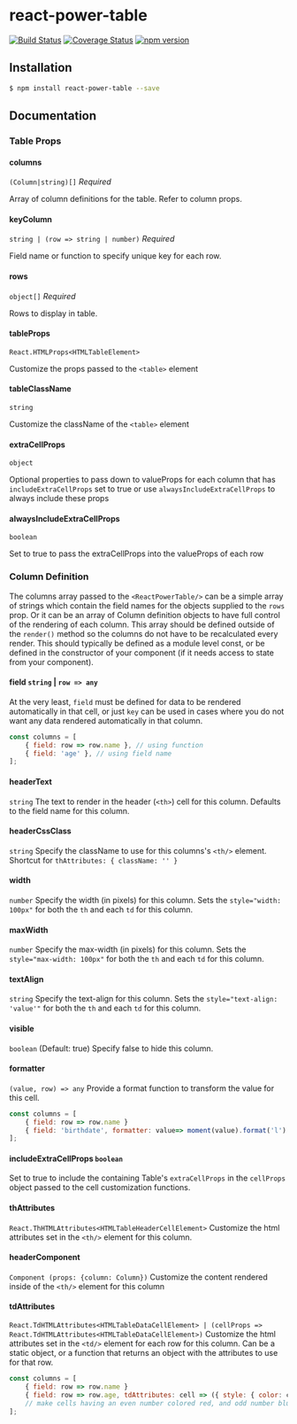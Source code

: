 # react-power-table

[![Build Status](https://travis-ci.org/coolkev/react-power-table.svg?branch=master)](https://travis-ci.org/coolkev/react-power-table)
[![Coverage Status](https://coveralls.io/repos/github/coolkev/react-power-table/badge.svg?branch=master)](https://coveralls.io/github/coolkev/react-power-table?branch=master)
[![npm version](https://badge.fury.io/js/react-power-table.svg)](https://badge.fury.io/js/react-power-table)


## Installation


```bash
$ npm install react-power-table --save
```


## Documentation

### Table Props

#### columns 
`(Column|string)[]` *Required*

Array of column definitions for the table. Refer to column props.


#### keyColumn 
`string | (row => string | number)` *Required*

Field name or function to specify unique key for each row.

#### rows 
`object[]` *Required*

Rows to display in table.

#### tableProps 
`React.HTMLProps<HTMLTableElement>`

Customize the props passed to the `<table>` element


#### tableClassName 
`string`

Customize the className of the `<table>` element


#### extraCellProps 
`object`

Optional properties to pass down to valueProps for each column that has `includeExtraCellProps` set to true 
or use `alwaysIncludeExtraCellProps` to always include these props

#### alwaysIncludeExtraCellProps 
`boolean`

Set to true to pass the extraCellProps into the valueProps of each row


### Column Definition

The columns array passed to the `<ReactPowerTable/>` can be a simple array of strings which contain the field names for the objects supplied to the `rows` prop. Or it can be an array of Column definition objects to have full control of the rendering of each column. This array should be defined outside of the `render()` method so the columns do not have to be recalculated every render. This should typically be defined as a module level const, or be defined in the constructor of your component (if it needs access to state from your component).

#### field `string` | `row => any`
At the very least, `field` must be defined for data to be rendered automatically in that cell, or just `key` can be used in cases where you do not want any data rendered automatically in that column.

```javascript
const columns = [
    { field: row => row.name }, // using function
    { field: 'age' }, // using field name
];
```

#### headerText 
`string`
The text to render in the header (`<th>`) cell for this column. Defaults to the field name for this column.

#### headerCssClass 
`string`
Specify the className to use for this columns's `<th/>` element. Shortcut for `thAttributes: { className: '' }`

#### width 
`number`
Specify the width (in pixels) for this column. Sets the `style="width: 100px"` for both the `th` and each `td` for this column.


#### maxWidth 
`number`
Specify the max-width (in pixels) for this column. Sets the `style="max-width: 100px"` for both the `th` and each `td` for this column.

#### textAlign 
`string`
Specify the text-align for this column. Sets the `style="text-align: 'value'"` for both the `th` and each `td` for this column.



#### visible 
`boolean` (Default: true)
Specify false to hide this column.



#### formatter 
`(value, row) => any`
Provide a format function to transform the value for this cell.

```javascript
const columns = [
    { field: row => row.name }
    { field: 'birthdate', formatter: value=> moment(value).format('l') }
];
```


#### includeExtraCellProps `boolean`
Set to true to include the containing Table's `extraCellProps` in the `cellProps` object passed to the cell customization functions.



#### thAttributes 
`React.ThHTMLAttributes<HTMLTableHeaderCellElement>`
Customize the html attributes set in the `<th/>` element for this column.

#### headerComponent 
`Component (props: {column: Column})`
Customize the content rendered inside of the `<th/>` element for this column



#### tdAttributes 
`React.TdHTMLAttributes<HTMLTableDataCellElement> | (cellProps => React.TdHTMLAttributes<HTMLTableDataCellElement>)`
Customize the html attributes set in the `<td/>` element for each row for this column. Can be a static object, or a function that returns an object with the attributes to use for that row.


```javascript
const columns = [
    { field: row => row.name }
    { field: row => row.age, tdAttributes: cell => ({ style: { color: cell.value % 2===0 ? 'red' : 'blue' } }) }
    // make cells having an even number colored red, and odd number blue
];
```
